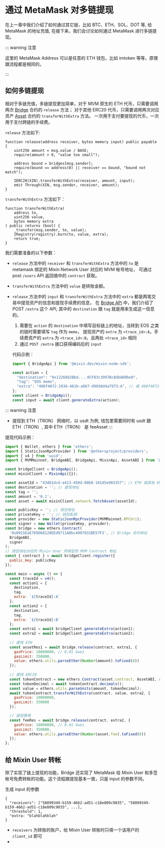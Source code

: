 # 通过 MetaMask 对多链提现

在上一章中我们介绍了如何通过其它链，比如 BTC、ETH、SOL、DOT 等, 给 MetaMask 的地址充值, 在接下来，我们会讨论如何通过 MetaMask 进行多链提现。

::: warning 注意

这里的 MetaMask Address 可以是任意的 ETH 钱包，比如 imtoken 等等，原理跟流程都是相同的。

:::

## 如何多链提现

相对于多链充值，多链提现更加简单，对于 MVM 原生的 ETH 代币，只需要调用两次 [Bridge](https://github.com/MixinNetwork/trusted-group/blob/master/mvm/quorum/bridge/contracts/Bridge.sol)
合约的 `release` 方法；
对于其他 ERC20 代币，只需要调用两次对应资产 [Asset](https://github.com/MixinNetwork/trusted-group/blob/master/mvm/quorum/registry/contracts/Asset.sol)
合约的 `transferWithExtra` 方法。
一次用于支付要提现的代币，一次用于支付跨链的手续费。

`release` 方法如下:

```solidity
function release(address receiver, bytes memory input) public payable {
    uint256 amount = msg.value / BASE;
    require(amount > 0, "value too small");

    address bound = bridges[msg.sender];
    require(bound == address(0) || receiver == bound, "bound not match");

    IERC20(XIN).transferWithExtra(receiver, amount, input);
    emit Through(XIN, msg.sender, receiver, amount);
}
```

`transferWithExtra` 方法如下：

```solidity
function transferWithExtra(
    address to,
    uint256 value,
    bytes memory extra
) public returns (bool) {
    _transfer(msg.sender, to, value);
    IRegistry(registry).burn(to, value, extra);
    return true;
}
```

我们需要准备的以下参数：

* `release` 方法中的 `receiver` 和 `transferWithExtra` 方法中的 `to` 是 metamask 绑定的 Mixin Network User 对应的 MVM 帐号地址，
  可通过 post `/users` API 返回值中的 `contract` 获取。

* `transferWithExtra` 方法中的 `value` 是转账金额。

* `release` 方法中的 `input` 和 `transferWithExtra` 方法中的 `extra` 都是两笔交易中提现资产的信息和提现手续费的信息，
  在 [Bridge APi](/zh/bridge/api) 中，我们介绍了 POST `/extra` 这个 API, 其中的 `destination` 跟 `tag` 就是用来生成这一信息的。
  1. 需要在 `action` 的 `destination` 中填写目标链上的地址，当转到 EOS 之类的链时需要填写 `tag` 作为 `memo`，
     提现资产的 `extra` 为 `<trace_id>:A`，手续费资产的 `extra` 为 `<trace_id>:B`，且两处 `<trace_id>` 相同
  2. 通过 `POST /extra` 接口获得编码后的 `input`
 
  代码示例：
  ```javascript
  import { BridgeApi } from '@mixin.dev/mixin-node-sdk';
  
  const action = {
    "destination": "0x12266b2Bbd....0CF83c3997Bc8dbAD0be0",
    "tag": "EOS memo",
    "extra": "400f4072-2936-461b-a667-d9938d4a7973:A", // 或 400f4072-2936-461b-a667-d9938d4a7973:B
  };
  const client = BridgeApi();
  const input = await client.generateExtra(action);
  ```

::: warning 注意
* 提现到 ETH（TRON） 网络时，以 usdt 为例, 钱包里需要同时有 usdt 跟 ETH（TRON）, 其中 ETH（TRON） 是 feeAsset
:::

提现代码示例：

```javascript
import { Wallet, ethers } from 'ethers';
import { StaticJsonRpcProvider } from '@ethersproject/providers';
import { v4 } from 'uuid';
import { MVMMainnet, BridgeABI, BridgeApi, MixinApi, AssetABI } from '@mixin.dev/mixin-node-sdk';

const bridgeClient = BridgeApi();
const mixinClient = MixinApi({});

const assetId = "43d61dcd-e413-450d-80b8-101d5e903357"; // ETH 或其他 ERC20 资产 id
const destination = ''; // 提现地址
const tag = '';
const amount = '0.1';
const asset = await mixinClient.network.fetchAsset(assetId);

const publicKey = ''; // 钱包地址
const privateKey = ''; // 钱包私钥
const provider = new StaticJsonRpcProvider(MVMMainnet.RPCUri);
const signer = new Wallet(privateKey, provider);
const bridge = new ethers.Contract(
  '0x0915EaE769D68128EEd9711A0bc4097831BE57F3', // Bridge 合约地址
  BridgeABI,
  signer
);
// 钱包地址对应的 Mixin User 所绑定的 MVM Contract 地址
const { contract } = await bridgeClient.register({
  public_key: publicKey
});

const main = async () => {
  const traceId = v4();
  const action1 = {
    destination,
    tag,
    extra: `${traceId}:A`
  };
  const action2 = {
    destination,
    tag,
    extra: `${traceId}:B`
  };
  const extra1 = await bridgeClient.generateExtra(action1);
  const extra2 = await bridgeClient.generateExtra(action2);
  
  // 提现 ETH
  const assetRes1 = await bridge.release(contract, extra1, {
    gasPrice: 10000000, // 0.01 Gwei
    gasLimit: 350000,
    value: ethers.utils.parseEther(Number(amount).toFixed(8))
  });
  
  // 提现 ERC20
  const tokenContract = new ethers.Contract(asset.contract, AssetABI, signer);
  const tokenDecimal = await tokenContract.decimals();
  const value = ethers.utils.parseUnits(amount, tokenDecimal);
  await tokenContract.transferWithExtra(contract, value, extra2, {
    gasPrice: 10000000,
    gasLimit: 350000
  });

  // 提现费用
  const feeRes = await bridge.release(contract, extra2, {
    gasPrice: 10000000, // 0.01 Gwei
    gasLimit: 350000,
    value: ethers.utils.parseEther(Number(asset.fee).toFixed(8))
  });
};
```

## 给 Mixin User 转帐

除了实现了链上提现的功能，Bridge 还实现了 MetaMask 给 Mixin User 和多签帐号免费转帐的功能。这个流程跟提现基本一致，只是 input 的参数不同。

生成 input 的参数
```
{
  "receivers": ["58099349-b159-4662-ad51-c18e809c9035", "58099349-b159-4662-ad51-c18e809c9035", ...],
  "threshold": 1,
  "extra: "blahblahblah"
}
```

* `receivers` 为转账的账户，给 Mixin User 转账时只填一个该用户的 `client_id` 即可
* 
